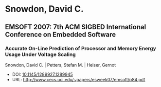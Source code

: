 # Snowdon, David C.

## EMSOFT 2007: 7th ACM SIGBED International Conference on Embedded Software

### Accurate On-Line Prediction of Processor and Memory Energy Usage Under Voltage Scaling
Snowdon, David C. | Petters, Stefan M. | Heiser, Gernot
* DOI: [10.1145/1289927.1289945](https://doi.org/10.1145/1289927.1289945)
* URL: <http://www.cecs.uci.edu/~papers/esweek07/emsoft/p84.pdf>

